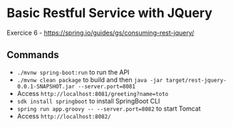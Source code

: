 # Basic Restful Service with JQuery

Exercice 6 - https://spring.io/guides/gs/consuming-rest-jquery/

## Commands

- `./mvnw spring-boot:run` to run the API
- `./mvnw clean package` to build and then `java -jar target/rest-jquery-0.0.1-SNAPSHOT.jar --server.port=8081`
- Access `http://localhost:8081/greeting?name=toto`
- `sdk install springboot` to install SpringBoot CLI
- `spring run app.groovy -- --server.port=8082` to start Tomcat
- Access `http://localhost:8082/`
